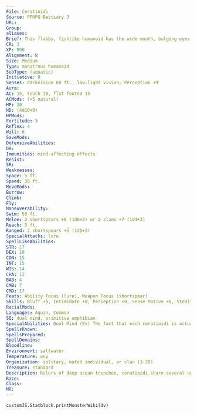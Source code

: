 ```yaml
---
File: Ceratioidi
Source: PFRPG Bestiary 3
URL: 
Group: 
aliases: 
Brief: This flabby, fishlike humanoid has the wide mouth, bulging eyes, and dangling, luminescent flesh lure of a deep-sea predator.
CR: 3
XP: 800
Alignment: N
Size: Medium
Type: monstrous humanoid
SubType: (aquatic)
Initiative: 0
Senses: darkvision 60 ft., low-light vision; Perception +9
Aura: 
AC: 15, touch 10, flat-footed 15
ACMods: (+5 natural)
HP: 30
HD: (4d10+8)
HPMods: 
Fortitude: 3
Reflex: 4
Will: 6
SaveMods: 
DefensiveAbilities: 
DR: 
Immunities: mind-affecting effects
Resist: 
SR: 
Weaknesses: 
Space: 5 ft.
Speed: 30 ft.
MoveMods: 
Burrow: 
Climb: 
Fly: 
Maneuverability: 
Swim: 50 ft.
Melee: 2 shortspears +8 (1d6+3) or 2 slams +7 (1d4+3)
Reach: 5 ft.
Ranged: 2 shortspears +5 (1d6+3)
SpecialAttacks: lure
SpellLikeAbilities: 
STR: 17
DEX: 10
CON: 15
INT: 15
WIS: 14
CHA: 12
BAB: 4
CMB: 7
CMD: 17
Feats: Ability Focus (lure), Weapon Focus (shortspear)
Skills: Bluff +5, Intimidate +8, Perception +9, Sense Motive +6, Stealth +7, Swim +18
RacialMods: 
Languages: Aquan, Common
SQ: dual mind, primitive amphibian
SpecialAbilities: Dual Mind (Ex) The fact that each ceratioidi is actually two creatures sharing the same body gives it a number of unique abilities. A ceratioidi can delegate various actions and physical processes to the individual minds, allowing it to fight with two weapons simultaneously without any penalties. It can also select two favored classes. The telepathic tangle between its twin consciousnesses makes a ceratioidi impervious to mind-affecting effects.  Lure (Su) As a free action, a ceratioidi can light the dangling lure on its forehead, forcing all non-ceratioidi within a 20-foot radius to make a DC 15 Will save or become fascinated for 1 round. Regardless of the preceding interaction between the ceratioidi and its target, a creature affected by this ability does not view the ceratioidi who has fascinated it as a potential threat until that ceratioidi actually attacks-allowing it to approach without breaking the fascination. Once a creature successfully saves against this effect, it is immune to the same ceratioidi's lure ability for 24 hours. The save DC is Charisma-based.  Primitive Amphibian (Ex) Ceratioidi have rudimentary lungs capable of breathing air indefinitely, but their skin must be bathed in salt water regularly or it begins drying out painfully. They can go for a number of hours equal to twice their Constitution score (30 hours for most ceratioidi) before they need to be bathed in salt water-if they don't, they take 1 point of Constitution damage per hour. Any Constitution damage accrued is reversed after they spend at least 10 minutes immersed in salt water.
SpellsKnown: 
SpellsPrepared: 
SpellDomains: 
Bloodline: 
Environment: saltwater
Temperature: any
Organization: solitary, mated individual, or clan (3-20)
Treasure: standard
Description: Rulers of deep ocean trenches, ceratioidi share several unusual traits with the aquatic predators of the ceratiidae family, also known as angler fish. From their strange, spired cities beneath the waves, ceratioidi cast their nets of inf luence far and wide.  Perhaps the strangest aspect of the ceratioidi is that each individual is in fact two entities-a powerful, imposing female, and a rat-sized parasitic male who spends most of his life attached to his mate's neck. A female without a mate loses her dual mind ability, while a male unattached to a female retains his intelligence but otherwise has the same statistics as an electric eel (without the electricity special ability or electricity resistance).
Race: 
Class: 
MR: 
---
```

```dataviewjs
customJS.Statblock.printMonsterWiki(dv)
```

